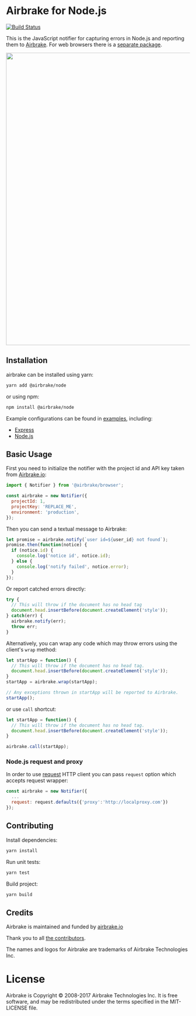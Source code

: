 # Airbrake for Node.js

[![Build Status](https://github.com/airbrake/airbrake-js/workflows/Test/badge.svg?branch=master)](https://github.com/airbrake/airbrake-js/actions?query=branch%3Amaster)

This is the JavaScript notifier for capturing errors in Node.js and reporting them to [Airbrake](http://airbrake.io). For web browsers there is a [separate package](https://github.com/airbrake/airbrake-js/tree/master/packages/browser).

<img src="http://f.cl.ly/items/443E2J1D2W3x1E1u3j1u/JS-airbrakeman.jpg" width=800px>

## Installation

airbrake can be installed using yarn:


```sh
yarn add @airbrake/node
```

or using npm:

```sh
npm install @airbrake/node
```

Example configurations can be found in [examples](examples), including:

* [Express](examples/express)
* [Node.js](examples/nodejs)

## Basic Usage

First you need to initialize the notifier with the project id and API key taken from [Airbrake.io](https://airbrake.io):

```js
import { Notifier } from '@airbrake/browser';

const airbrake = new Notifier({
  projectId: 1,
  projectKey: 'REPLACE_ME',
  environment: 'production',
});
```

Then you can send a textual message to Airbrake:

```js
let promise = airbrake.notify(`user id=${user_id} not found`);
promise.then(function(notice) {
  if (notice.id) {
    console.log('notice id', notice.id);
  } else {
    console.log('notify failed', notice.error);
  }
});
```

Or report catched errors directly:

```js
try {
  // This will throw if the document has no head tag
  document.head.insertBefore(document.createElement('style'));
} catch(err) {
  airbrake.notify(err);
  throw err;
}
```

Alternatively, you can wrap any code which may throw errors using the client's `wrap` method:

```js
let startApp = function() {
  // This will throw if the document has no head tag.
  document.head.insertBefore(document.createElement('style'));
}
startApp = airbrake.wrap(startApp);

// Any exceptions thrown in startApp will be reported to Airbrake.
startApp();
```

or use `call` shortcut:

```js
let startApp = function() {
  // This will throw if the document has no head tag.
  document.head.insertBefore(document.createElement('style'));
}

airbrake.call(startApp);
```

### Node.js request and proxy

In order to use [request](https://github.com/request/request) HTTP client you can pass `request` option which accepts request wrapper:

```js
const airbrake = new Notifier({
  ...
  request: request.defaults({'proxy':'http://localproxy.com'})
});
```

## Contributing

Install dependencies:

```bash
yarn install
```

Run unit tests:

```bash
yarn test
```

Build project:

```bash
yarn build
```

## Credits

Airbrake is maintained and funded by [airbrake.io](http://airbrake.io)

Thank you to all [the contributors](https://github.com/airbrake/airbrake-js/contributors).

The names and logos for Airbrake are trademarks of Airbrake Technologies Inc.

# License

Airbrake is Copyright © 2008-2017 Airbrake Technologies Inc. It is free software, and may be redistributed under the terms specified in the MIT-LICENSE file.

